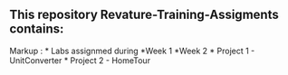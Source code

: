 
## This repository **Revature-Training-Assigments** contains:
Markup : * Labs assignmed during
            *Week 1
            *Week 2
          * Project 1 - UnitConverter
          * Project 2 - HomeTour
 
